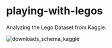 # playing-with-legos
Analyzing the Lego Dataset from Kaggle.


![downloads_schema_kaggle](https://user-images.githubusercontent.com/58040292/118311643-c9a44b80-b4b5-11eb-8685-b78d1163d861.png)
